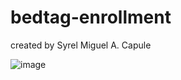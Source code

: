 # bedtag-enrollment

created by Syrel Miguel A. Capule

![image](https://github.com/miguelcapule/bedtag-enrollment/assets/92988736/c66bd4dc-264e-42e8-90a9-faad1585de7f)
